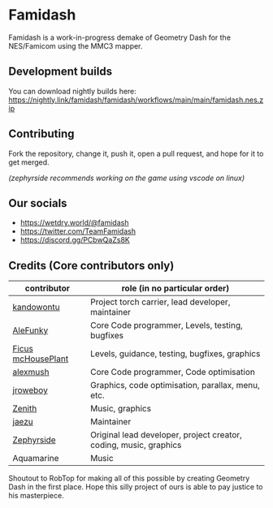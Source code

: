 # Famidash
Famidash is a work-in-progress demake of Geometry Dash for the NES/Famicom using the MMC3 mapper.

## Development builds
You can download nightly builds here: https://nightly.link/famidash/famidash/workflows/main/main/famidash.nes.zip

## Contributing
Fork the repository, change it, push it, open a pull request, and hope for it to get merged.

*(zephyrside recommends working on the game using vscode on linux)*

## Our socials
- https://wetdry.world/@famidash
- https://twitter.com/TeamFamidash
- https://discord.gg/PCbwQaZs8K

## Credits (Core contributors only)
|contributor|role (in no particular order)|
|---|---|
|[kandowontu](https://github.com/kandowontu)|Project torch carrier, lead developer, maintainer|
|[AleFunky](https://github.com/PinguLinux)|Core Code programmer, Levels, testing, bugfixes|
|[Ficus mcHousePlant](https://github.com/FicusmcHousePlant)|Levels, guidance, testing, bugfixes, graphics|
|[alexmush](https://github.com/ADM228)|Core Code programmer, Code optimisation|
|[jroweboy](https://github.com/jroweboy)|Graphics, code optimisation, parallax, menu, etc.|
|[Zenith](https://github.com/ZenithNeko)|Music, graphics|
|[jaezu](https://github.com/jaezudev)|Maintainer|
|[Zephyrside](https://github.com/zephyrside)|Original lead developer, project creator, coding, music, graphics|
|Aquamarine|Music

Shoutout to RobTop for making all of this possible by creating Geometry Dash in the first place. Hope this silly project of ours is able to pay justice to his masterpiece.
